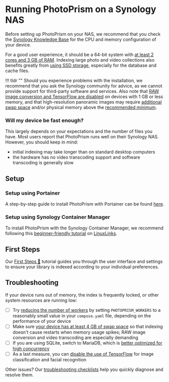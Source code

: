 # Running PhotoPrism on a Synology NAS

Before setting up PhotoPrism on your NAS, we recommend that you check the [Synology Knowledge Base](https://kb.synology.com/en-us/DSM/tutorial/What_kind_of_CPU_does_my_NAS_have) for the CPU and memory configuration of your device.

For a good user experience, it should be a 64-bit system with [at least 2 cores and 3 GB of RAM](../index.md#system-requirements). Indexing large photo and video collections also benefits greatly from [using SSD storage](../troubleshooting/performance.md#storage), especially for the database and cache files.

!!! tldr ""
    Should you experience problems with the installation, we recommend that you ask the Synology community for advice, as we cannot provide support for third-party software and services.
    Also note that [RAW image conversion and TensorFlow are disabled](../../user-guide/settings/advanced.md) on devices with 1 GB or less memory, and that high-resolution panoramic images may require [additional swap space](../troubleshooting/docker.md#adding-swap) and/or physical memory above the [recommended minimum](../index.md#system-requirements).

### Will my device be fast enough?

This largely depends on your expectations and the number of files you have. Most users report that PhotoPrism runs
well on their Synology NAS. However, you should keep in mind:

- initial indexing may take longer than on standard desktop computers
- the hardware has no video transcoding support and software transcoding is generally slow

## Setup ##

### Setup using Portainer ###

A step-by-step guide to install PhotoPrism with Portainer can be found [here](../portainer/index.md).

### Setup using Synology Container Manager ###

To install PhotoPrism with the Synology Container Manager, we recommend following this [beginner-friendly tutorial](https://www.linuxlinks.com/synology-container-manager/) on [LinuxLinks](https://www.linuxlinks.com/).

## First Steps

Our [First Steps 👣](../../user-guide/first-steps.md) tutorial guides you through the user interface and settings to ensure your library is indexed according to your individual preferences.

## Troubleshooting ##

If your device runs out of memory, the index is frequently locked, or other system resources are running low:

- [ ] Try [reducing the number of workers](../config-options.md#indexing) by setting `PHOTOPRISM_WORKERS` to a reasonably small value in your `compose.yaml` file, depending on the performance of your device
- [ ] Make sure [your device has at least 4 GB of swap space](../troubleshooting/docker.md#adding-swap) so that indexing doesn't cause restarts when memory usage spikes; RAW image conversion and video transcoding are especially demanding
- [ ] If you are using SQLite, switch to MariaDB, which is [better optimized for high concurrency](../faq.md#should-i-use-sqlite-mariadb-or-mysql)
- [ ] As a last measure, you can [disable the use of TensorFlow](../config-options.md#feature-flags) for image classification and facial recognition

Other issues? Our [troubleshooting checklists](../troubleshooting/index.md) help you quickly diagnose and resolve them.

<!-- ## Setup using Docker & SQLite ##

!!! note ""
    [SQLite is not a good choice](../troubleshooting/sqlite.md) for users who require scalability and high performance. We therefore do not recommend following this contributed guide without changing the configuration to connect your instance to a MariaDB database.

!!! example ""
    Since we don't have a Synology test device, contributions to a setup guide that uses MariaDB by default would be much appreciated.
    You can contribute by clicking :material-file-edit-outline: to send a pull request with your changes.

This guide describes how to set up PhotoPrism using the new Synology user interface.

### Prerequisites
- Docker is installed
- folders config and photos are created:

  ![Photoprism_1](./img/synology/Photoprism_1.jpg){ class="shadow" }

- for testing purposes, add some pictures to your photos folder
- later, if you're ok with your setup, you can link your pictures to the photos folder

### Get the image
- Launch Docker
- Search for photoprism/photoprism in the Registry
- Download and choose your flavor
- Wait until you get the message your image is downloaded. It is big, so this can take a while

### Set PhotoPrism up
- double-click the image you just downloaded
- Network: choose your network - next
- give your container a name and click on Advanced Settings

  ![Photoprism_2_en](./img/synology/Photoprism_2_en.jpg){ class="shadow" }

- Add Variable PHOTOPRISM_ADMIN_PASSWORD with your password

  ![Photoprism_3_en](./img/synology/Photoprism_3_en.jpg){ class="shadow" }

- enter values for PHOTPRISM_SITE_DESCRIPTION and PHOTOPRISM_SITE_AUTOR
- PHOTOPRISM_DATABASE_SERVER and PHOTOPRISM_DATABASE_PASSWORD are used for mariadb. It is recommended to use mariadb but not part of this guide
- Save

  ![Photoprism_4_2_en](./img/synology/Photoprism_4_2_en.jpg){ class="shadow" }

- Next
- enter the local port you want to use to connect to PhotoPrism

  ![Photoprism_5_en](./img/synology/Photoprism_5_en.jpg){ class="shadow" }

- in the Volume Settings we're adding the two folders (see prerequisites)
- choose config, add /photoprism/storage as Mount path
- choose photos, add /photoprism/originals as Mount path

  ![Photoprism_6_en](./img/synology/Photoprism_6_en.jpg){ class="shadow" }
  ![Photoprism_7_en](./img/synology/Photoprism_7_en.jpg){ class="shadow" }
  ![Photoprism_8](./img/synology/Photoprism_8.jpg){ class="shadow" }

- Done
- Run the container and give it some minutes to create
- connect to your instance of Photoprism with your browser ip-to-your-nas:port and login -->




<!---

## Setup using Portainer ##

!!! missing ""
    This community-maintained guide is currently out of date. Updating it to work with the latest Portainer 
    version is a great way to contribute! 🌷

    Click the [edit link](https://github.com/photoprism/photoprism-docs/tree/master/docs/getting-started/nas/synology.md)
    to perform changes and send a pull request.

This guide will help you install PhotoPrism in your Synology NAS using [Portainer](https://www.portainer.io/),
an open-source container manager system. The guide will cover the following steps:

- install Portainer in your Synology NAS using Task Manager;
- configure Portainer to use your Synology's docker endpoint;
- install PhotoPrism in your Synology NAS using Portainer, accessible over http / direct IP;
- (TO-DO) configure a reverse proxy in your Synology NAS to access PhotoPrism over https / custom domain name.

#### Step 1: Install Portainer in your Synology NAS using Task Manager ####

Synology's official docker app is quite limited in terms of functionality and that is the reason why we will install Portainer first. It will make managing docker containers inside Synology much more easier and functional while sharing the same local docker endpoint (i.e. the same docker images / containers / volumes / etc. will be manageable in both Synology's app and Portainer). We could install it using the terminal / SSH connection to the NAS but in this way everything can be done using Synology's Diskstation Manager UI.

To install Portainer:

1. install Synology's Docker app from the official package center;
2. open Synology's File Station app and browse to the newly created _docker_ shared folder;
3. create a folder named _portainer_ inside _docker_, which will persist relevant Portainer's data in our local filesystem.
4. open Synology's Control Panel > Task Scheduler and create a new Scheduled Task > User-defined script; you'll then need to fill in some details in the _General_, _Schedule_ and _Task Settings_ sections.

    4.1. in _General_ fill in:
    
      4.1.1. Task: use a meaningful name, for e.g. _Install Portainer_;
      
      4.1.2. User: keep this as _root_.

    4.2. in _Schedule_ fill in:
    
      4.2.1. Date: set the task to run on a specific date (for eg. today) and choose _Do not repeat_. This task will be used just once to install Portainer, we don't want to run it afterwards;
      
      4.2.2. Time: leave the default settings, they have no relevance;

    4.3. in _Task Settings_ fill in:
    
      4.3.1. Run command: copy/paste the user defined script below. Check if the ports are available on your NAS and that the path to the volume is correct (it should point to the folder created in step 3 above):
      ```
      docker run -d -p 8000:8000 -p 9000:9000 --name=portainer --restart=always -v /var/run/docker.sock:/var/run/docker.sock -v /volume1/docker/portainer:/data portainer/portainer-ce
      ```
      
5. click _OK_; then, on the list of scheduled tasks, select the newly created task and hit _Run_; follow the prompts to install Portainer; in the end you can delete the task or keep it – just uncheck the _enabled_ checkbox to disable the task.

6. Portainer should now be accessible in your local network in http://[YOUR-LOCAL-IP]:9000/.

#### Step 2: Configure Portainer to use your Synology's docker endpoint ####

7. Open Portainer by visiting http://[YOUR-LOCAL-IP]:9000/;
8. Choose and confirm a strong password; you will manage Portainer using this password and the _admin_ username;
9. Select _Docker - Manage the local Docker environment_ to link Portainer to your Synology's local docker endpoint and hit _Connect_; Portainer's admin page should open;
10. Click _Environment_ in the left menu, then _local_ and under _Public IP_ place your local NAS IP (it should be the same [YOUR-LOCAL-IP] of step 6.

#### Step 3: Install PhotoPrism in your Synology NAS using Portainer, accessible over http / direct IP ####

With Portainer installed we can use a `compose.yaml` file to deploy a stack composed by PhotoPrism and MariaDB to quickly get PhotoPrism running in our NAS. We can use [PhotoPrism's default docker compose yml file](https://dl.photoprism.app/docker/compose.yaml).

11. open Synology's File Station app and browse to the _docker_ shared folder;
12. create a folder named _photoprism_ inside _docker_, which will persist relevant Photoprism's data in our local filesystem;
13. inside _photoprism_ folder, create three more folders: _storage_, _originals_ and _database_.
14. Open Portainer by visiting http://[YOUR-LOCAL-IP]:9000/;
15. Click _Stacks_ in the left menu, then _Add stack_, give it a meaningful name (for eg. Photoprism) and in the Web Editor place the content of [PhotoPrism's default docker compose yml file](https://dl.photoprism.app/docker/compose.yaml).

**BE SURE TO USE YOUR OWN PHOTOPRISM_ADMIN_PASSWORD, PHOTOPRISM_DATABASE_PASSWORD, MYSQL_ROOT_PASSWORD, AND MYSQL_PASSWORD BY CHANGING THE VALUES ACCORDINGLY, AND CHECK THE LOCAL VOLUMES PATHS TO MATCH THOSE DEFINED IN STEP 13**.

16. Click _Deploy the stack_. Give it a few minutes and PhotoPrism should be accessible in http://[YOUR-LOCAL-IP]:[LOCAL-PORT]/.

!!! info
    Synology automatically creates thumbnail files inside a special `@eaDir` folder when uploading 
    media files such as images.
    PhotoPrism now ignores folders starting with `@` so that you don't need to manually exclude
    them in a `.ppignore` file anymore.

#### Step 4: Configure a reverse proxy in your Synology NAS to access PhotoPrism over https / custom domain name ####

Synology allows you to configure a nginx reverse proxy to serve your applications over HTTPS. Configurations can be made in Diskstation manager _Control Panel_, _Application Portal_, _Reverse proxy_.:
Click create. [Description] give it a meaningful name (for eg. PhotoPrism) [Protocol]=HTTPS [Hostname]=[YOUR-HOSTNAME] [Port]=[YOUR-PORT] (for eg. 2343) check Enable HSTS and HTTP/2 . under Destination [Protocol]=HTTP [Hostname]=[YOUR-LOCAL-IP][PORT]=[YOUR-PORT] (default is 2342)
Last step under _Custom Header_.:
Click create [Websocket] and hit OK (this step makes that your browser receive photo counts, log messages, or metadata updates).

**IMPORTANT: make sure that you have forwarded the selected port (for eg. 2343) in your router:**

-->